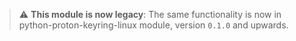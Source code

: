 > :warning: **This module is now legacy**: The same functionality is now in python-proton-keyring-linux module, version `0.1.0` and upwards.
